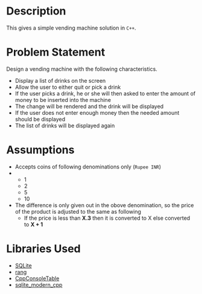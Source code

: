 # Description
This gives a simple vending machine solution in ```C++```.

# Problem Statement
Design a vending machine with the following characteristics.
* Display a list of drinks on the screen
* Allow the user to either quit or pick a drink
* If the user picks a drink, he or she will then asked to enter the amount of money to be inserted into the machine
* The change will be rendered and the drink will be displayed
* If the user does not enter enough money then the needed amount should be displayed
* The list of drinks will be displayed again

# Assumptions
* Accepts coins of following denominations only (`Rupee INR`)
* * 1
  * 2
  * 5
  * 10
* The difference is only given out in the obove denomination, so the price of the product is adjusted to the same as following
  * If the price is less than **X.3** then it is converted to X else converted to **X + 1**

# Libraries Used
* [SQLite](https://www.sqlite.org/index.html)
* [rang](https://agauniyal.github.io/rang/)
* [CppConsoleTable](https://github.com/Oradle/CppConsoleTable)
* [sqlite_modern_cpp](https://github.com/SqliteModernCpp/sqlite_modern_cpp)
